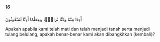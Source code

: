 ##### 16

<span class="ayah">أَءِذَا مِتْنَا وَكُنَّا تُرَابًۭا وَعِظَٰمًا أَءِنَّا لَمَبْعُوثُونَ</span>

<span class="ayah_translation">Apakah apabila kami telah mati dan telah menjadi tanah serta menjadi tulang belulang, apakah benar-benar kami akan dibangkitkan (kembali)?</span>
